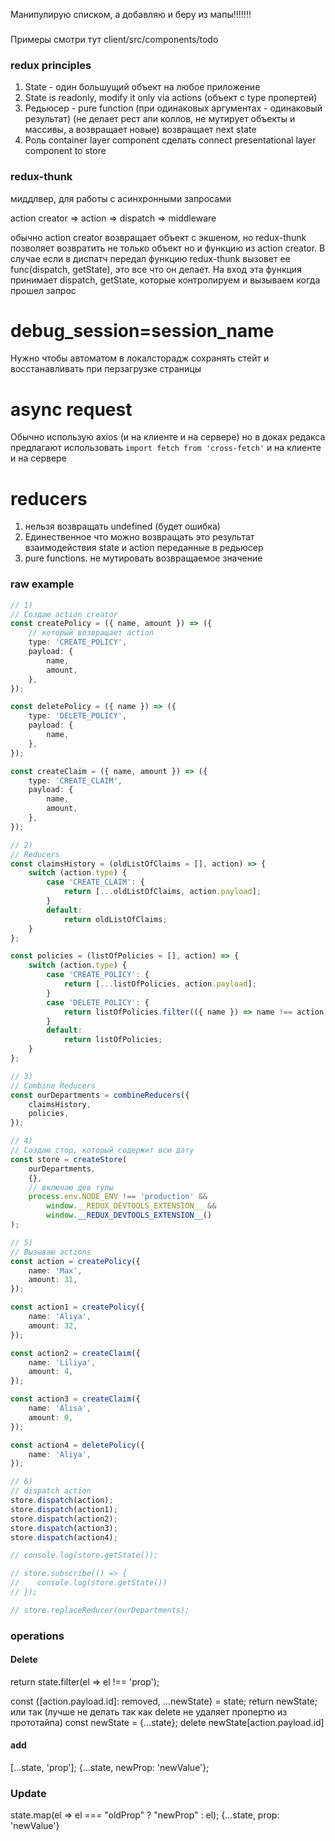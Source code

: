 Манипулирую списком, а добавляю и беру из мапы!!!!!!!

###

Примеры смотри тут client/src/components/todo

### redux principles

1. State - один большущий объект на любое приложение
2. State is readonly, modify it only via actions (объект с type пропертей)
3. Редьюсер - pure function (при одинаковых аргументах - одинаковый результат) (не делает рест апи коллов, не мутирует объекты и массивы, а возвращает новые) возвращает next state
4. Роль container layer component сделать connect presentational layer component to store

### redux-thunk

миддлвер, для работы с асинхронными запросами

action creator => action => dispatch => middleware

обычно action creator возвращает объект с экшеном, но redux-thunk позволяет возвратить не только объект но и функцию из action creator. В случае если в диспатч передал функцию redux-thunk вызовет ее func(dispatch, getState), это все что он делает. На вход эта функция принимает dispatch, getState, которые контролируем и вызываем когда прошел запрос

# debug_session=session_name

Нужно чтобы автоматом в локалсторадж сохранять стейт и восстанавливать при перзагрузке страницы

# async request

Обычно использую axios (и на клиенте и на сервере) но в доках редакса предлагают использовать `import fetch from 'cross-fetch'` и на клиенте и на сервере

# reducers

1. нельзя возвращать undefined (будет ошибка)
2. Единественное что можно возвращать это результат взаимодействия state и action переданные в редьюсер
3. pure functions. не мутировать возвращаемое значение

### raw example

```typescript
// 1)
// Создаю action creator
const createPolicy = ({ name, amount }) => ({
    // который возвращает action
    type: 'CREATE_POLICY',
    payload: {
        name,
        amount,
    },
});

const deletePolicy = ({ name }) => ({
    type: 'DELETE_POLICY',
    payload: {
        name,
    },
});

const createClaim = ({ name, amount }) => ({
    type: 'CREATE_CLAIM',
    payload: {
        name,
        amount,
    },
});

// 2)
// Reducers
const claimsHistory = (oldListOfClaims = [], action) => {
    switch (action.type) {
        case 'CREATE_CLAIM': {
            return [...oldListOfClaims, action.payload];
        }
        default:
            return oldListOfClaims;
    }
};

const policies = (listOfPolicies = [], action) => {
    switch (action.type) {
        case 'CREATE_POLICY': {
            return [...listOfPolicies, action.payload];
        }
        case 'DELETE_POLICY': {
            return listOfPolicies.filter(({ name }) => name !== action.payload.name);
        }
        default:
            return listOfPolicies;
    }
};

// 3)
// Combine Reducers
const ourDepartments = combineReducers({
    claimsHistory,
    policies,
});

// 4)
// Создаю стор, который содержит всю дату
const store = createStore(
    ourDepartments,
    {},
    // включаю дев тулы
    process.env.NODE_ENV !== 'production' &&
        window.__REDUX_DEVTOOLS_EXTENSION__ &&
        window.__REDUX_DEVTOOLS_EXTENSION__()
);

// 5)
// Вызываю actions
const action = createPolicy({
    name: 'Max',
    amount: 31,
});

const action1 = createPolicy({
    name: 'Aliya',
    amount: 32,
});

const action2 = createClaim({
    name: 'Liliya',
    amount: 4,
});

const action3 = createClaim({
    name: 'Alisa',
    amount: 0,
});

const action4 = deletePolicy({
    name: 'Aliya',
});

// 6)
// dispatch action
store.dispatch(action);
store.dispatch(action1);
store.dispatch(action2);
store.dispatch(action3);
store.dispatch(action4);

// console.log(store.getState());

// store.subscribe(() => {
//    console.log(store.getState())
// });

// store.replaceReducer(ourDepartments);
```

### operations

#### Delete

return state.filter(el => el !== 'prop');

const {[action.payload.id]: removed, ...newState} = state;
return newState;
или так (лучше не делать так как delete не удаляет пропертю из прототайпа)
const newState = {...state};
delete newState[action.payload.id]

#### add

[...state, 'prop'];
{...state, newProp: 'newValue'};

### Update

state.map(el => el === "oldProp" ? "newProp" : el);
{...state, prop: 'newValue'}
